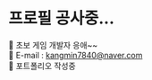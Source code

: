 # 프로필 공사중...

🌱 초보 게임 개발자 응애~~ <br>
💬 E-mail : kangmin7840@naver.com <br>
🔭 포트폴리오 작성중
<!--
**Cenchi185/Cenchi185** is a ✨ _special_ ✨ repository because its `README.md` (this file) appears on your GitHub profile.

Here are some ideas to get you started:

- 🔭 I’m currently working on ...
- 🌱 I’m currently learning ...
- 👯 I’m looking to collaborate on ...
- 🤔 I’m looking for help with ...
- 💬 Ask me about ...
- 📫 How to reach me: ...
- 😄 Pronouns: ...
- ⚡ Fun fact: ...
-->
